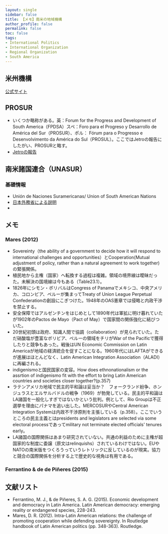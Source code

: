 ```yaml
---
layout: single
sidebar: false
title: 【メモ】南米の地域機構
author_profile: false
permalink: false
toc: false
tags:
- International Politics
- International Organization
- Regional Organization
- South America
---
```


## 米州機構
<i class="fas fa-tv"></i>  <a href="http://www.oas.org/en/">公式サイト</a>

## PROSUR

- いくつか略称がある。英：Forum for the Progress and Development of South America（FPDSA）スペ：Foro para el Progreso y Desarrollo de América del Sur（PROSUR）、ポル： Fórum para o Progresso e Desenvolvimento da América do Sul（PROSUL）。ここではJetroの報告にしたがい、PROSURと略す。
- <a href="https://www.jetro.go.jp/biznews/2019/03/ed550f1b585b947b.html">Jetroの報告</a>

## 南米諸国連合（UNASUR）
### 基礎情報
- Unión de Naciones Suramericanas/ Union of South American Nations
- <a href="https://www.mofa.go.jp/mofaj/area/latinamerica/kikan/unasur/gaiyo.html">日本外務省による説明</a>
- 

## メモ

### Mares (2012)
- Sovereinty（the ability of a government to decide how it will respond to international challenges and opportunities）とCooperation(Mutual adjustment of policy, rather than a natural agreement to work together)の緊張関係。
- 植民地から主権（国家）へ転換する過程は複雑。領域の境界線は曖昧だった。未解決の国境線は今もある（Table23.1）。
- 1826年にシモン・ボリバルはCongress of Panamaでメキシコ、中央アメリカ、コロンビア、ペルーが集まってTreaty of Union League Perpetual Confederationの創設にこぎつけた。1948年のOAS憲章では侵略と内政干渉を禁止する。
- 安全保障ではアルゼンチンをはじめとして1890年代は軍拡に明け暮れていたが1902年のPactos de Mayo（Pact of May）で国家間の関係強化に結びついた。
- 20世紀初頭は政府、知識人間で協調（collaboration）が見られていた。ただ硝酸塩が豊富なボリビア、ペルーの領域をチリがWar of the Pacificで獲得したりと競争もあった。戦後はUN Economic Commission on Latin Americaが地域の経済統合を促すことになる。1960年代にはLAFTAができるが進展はほとんどなく、Latin American Integration Association（ALADI）に再編される。
- indigenismoと国民国家の変容。How does ethnonationalism or the assrtion of indigenismo fit with the effort to bring Latin American countries and societies closer together?(p.357)
- ラテンアメリカ地域で民主的平和論は妥当か？　フォークランド紛争、ホンジュラスとエルサルバドルの戦争（1969）が勃発している。民主的平和論はLA諸国を一般化しすぎではないかという批判。例として、Rio Groupは不正選挙を理由にパナマを追い出した。MERCOSURやCentral American Integration Systemは内政不干渉原則を主張している（p.358）。ここでいうところの民主主義とはpresidents and legislators are selected via some electoral processであってmilitary not terminate elected officials' tenures early。
- LA諸国の国際関係はあまり研究されていない。共通の利益のために主権が超国家的な制度に委譲（原文はrelinquishs）されているわけではない。EUやNATOの南米版をつくろうっていうレトリックに反しているのが現実。協力と競合の国際関係を分析する上で歴史的な視角は有用である。

### Ferrantino & de de Piñeres (2015)

## 文献リスト
- Ferrantino, M. J., & de Piñeres, S. A. G. (2015). Economic development and democracy in Latin America. Latin American democracy: emerging reality or endangered species, 228-243.
- Mares, D. R. (2012). Intra-Latin American relations: the challenge of promoting cooperation while defending sovereignty. In Routledge handbook of Latin American politics (pp. 348-363). Routledge.
